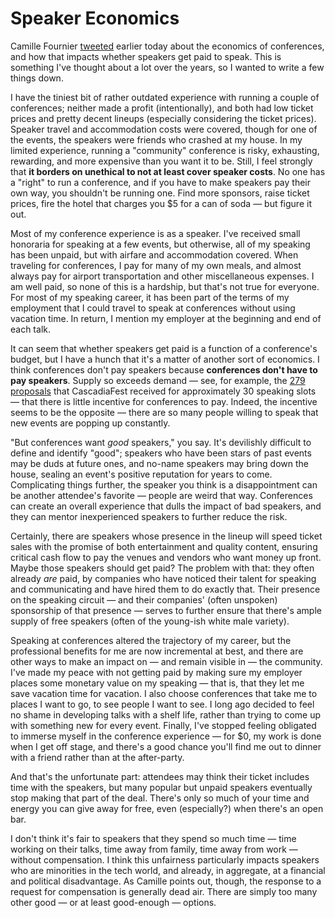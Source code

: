 # Speaker Economics

Camille Fournier [tweeted](https://storify.com/rmurphey/speaker-economics) earlier today about the economics of conferences, and how that impacts whether speakers get paid to speak. This is something I've thought about a lot over the years, so I wanted to write a few things down.

I have the tiniest bit of rather outdated experience with running a couple of conferences; neither made a profit (intentionally), and both had low ticket prices and pretty decent lineups (especially considering the ticket prices). Speaker travel and accommodation costs were covered, though for one of the events, the speakers were friends who crashed at my house. In my limited experience, running a "community" conference is risky, exhausting, rewarding, and more expensive than you want it to be. Still, I feel strongly that **it borders on unethical to not at least cover speaker costs**. No one has a "right" to run a conference, and if you have to make speakers pay their own way, you shouldn't be running one. Find more sponsors, raise ticket prices, fire the hotel that charges you $5 for a can of soda — but figure it out.

Most of my conference experience is as a speaker. I've received small honoraria for speaking at a few events, but otherwise, all of my speaking has been unpaid, but with airfare and accommodation covered. When traveling for conferences, I pay for many of my own meals, and almost always pay for airport transportation and other miscellaneous expenses. I am well paid, so none of this is a hardship, but that's not true for everyone. For most of my speaking career, it has been part of the terms of my employment that I could travel to speak at conferences without using vacation time. In return, I mention my employer at the beginning and end of each talk.

It can seem that whether speakers get paid is a function of a conference's budget, but I have a hunch that it's a matter of another sort of economics. I think conferences don't pay speakers because **conferences don't have to pay speakers**. Supply so exceeds demand — see, for example, the [279 proposals](https://github.com/cascadiajs/2015.cascadiajs.com/labels/Proposal) that CascadiaFest received for approximately 30 speaking slots — that there is little incentive for conferences to pay. Indeed, the incentive seems to be the opposite — there are so many people willing to speak that new events are popping up constantly.

"But conferences want *good* speakers," you say. It's devilishly difficult to define and identify "good"; speakers who have been stars of past events may be duds at future ones, and no-name speakers may bring down the house, sealing an event's positive reputation for years to come. Complicating things further, the speaker you think is a disappointment can be another attendee's favorite — people are weird that way. Conferences can create an overall experience that dulls the impact of bad speakers, and they can mentor inexperienced speakers to further reduce the risk.

Certainly, there are speakers whose presence in the lineup will speed ticket sales with the promise of both entertainment and quality content, ensuring critical cash flow to pay the venues and vendors who want money up front. Maybe those speakers should get paid? The problem with that: they often already *are* paid, by companies who have noticed their talent for speaking and communicating and have hired them to do exactly that. Their presence on the speaking circuit — and their companies' (often unspoken) sponsorship of that presence — serves to further ensure that there's ample supply of free speakers (often of the young-ish white male variety).

Speaking at conferences altered the trajectory of my career, but the professional benefits for me are now incremental at best, and there are other ways to make an impact on — and remain visible in — the community. I've made my peace with not getting paid by making sure my employer places some monetary value on my speaking — that is, that they let me save vacation time for vacation. I also choose conferences that take me to places I want to go, to see people I want to see. I long ago decided to feel no shame in developing talks with a shelf life, rather than trying to come up with something new for every event. Finally, I've stopped feeling obligated to immerse myself in the conference experience — for $0, my work is done when I get off stage, and there's a good chance you'll find me out to dinner with a friend rather than at the after-party.

And that's the unfortunate part: attendees may think their ticket includes time with the speakers, but many popular but unpaid speakers eventually stop making that part of the deal. There's only so much of your time and energy you can give away for free, even (especially?) when there's an open bar.

I don't think it's fair to speakers that they spend so much time — time working on their talks, time away from family, time away from work — without compensation. I think this unfairness particularly impacts speakers who are minorities in the tech world, and already, in aggregate, at a financial and political disadvantage. As Camille points out, though, the response to a request for compensation is generally dead air. There are simply too many other good — or at least good-enough — options.
